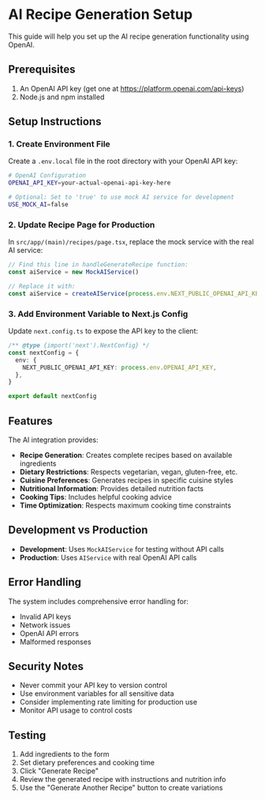 # AI Recipe Generation Setup

This guide will help you set up the AI recipe generation functionality using OpenAI.

## Prerequisites

1. An OpenAI API key (get one at https://platform.openai.com/api-keys)
2. Node.js and npm installed

## Setup Instructions

### 1. Create Environment File

Create a `.env.local` file in the root directory with your OpenAI API key:

```bash
# OpenAI Configuration
OPENAI_API_KEY=your-actual-openai-api-key-here

# Optional: Set to 'true' to use mock AI service for development
USE_MOCK_AI=false
```

### 2. Update Recipe Page for Production

In `src/app/(main)/recipes/page.tsx`, replace the mock service with the real AI service:

```typescript
// Find this line in handleGenerateRecipe function:
const aiService = new MockAIService()

// Replace it with:
const aiService = createAIService(process.env.NEXT_PUBLIC_OPENAI_API_KEY || '')
```

### 3. Add Environment Variable to Next.js Config

Update `next.config.ts` to expose the API key to the client:

```typescript
/** @type {import('next').NextConfig} */
const nextConfig = {
  env: {
    NEXT_PUBLIC_OPENAI_API_KEY: process.env.OPENAI_API_KEY,
  },
}

export default nextConfig
```

## Features

The AI integration provides:

- **Recipe Generation**: Creates complete recipes based on available ingredients
- **Dietary Restrictions**: Respects vegetarian, vegan, gluten-free, etc.
- **Cuisine Preferences**: Generates recipes in specific cuisine styles
- **Nutritional Information**: Provides detailed nutrition facts
- **Cooking Tips**: Includes helpful cooking advice
- **Time Optimization**: Respects maximum cooking time constraints

## Development vs Production

- **Development**: Uses `MockAIService` for testing without API calls
- **Production**: Uses `AIService` with real OpenAI API calls

## Error Handling

The system includes comprehensive error handling for:
- Invalid API keys
- Network issues
- OpenAI API errors
- Malformed responses

## Security Notes

- Never commit your API key to version control
- Use environment variables for all sensitive data
- Consider implementing rate limiting for production use
- Monitor API usage to control costs

## Testing

1. Add ingredients to the form
2. Set dietary preferences and cooking time
3. Click "Generate Recipe"
4. Review the generated recipe with instructions and nutrition info
5. Use the "Generate Another Recipe" button to create variations 